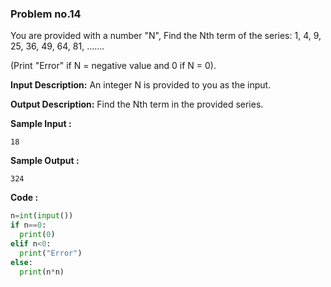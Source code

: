 ### Problem no.14

You are provided with a number "N", Find the Nth term of the series: 1, 4, 9, 25, 36, 49, 64, 81, .......

(Print "Error" if N = negative value and 0 if N = 0).

**Input Description:**
An integer N is provided to you as the input.

**Output Description:**
Find the Nth term in the provided series.

**Sample Input :**
```
18
```

**Sample Output :**
```
324
```

**Code :**
```python
n=int(input())
if n==0:
  print(0)
elif n<0:
  print("Error")
else:
  print(n*n)
```
